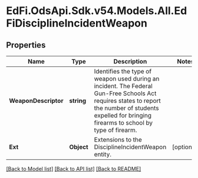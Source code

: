 # EdFi.OdsApi.Sdk.v54.Models.All.EdFiDisciplineIncidentWeapon

## Properties

Name | Type | Description | Notes
------------ | ------------- | ------------- | -------------
**WeaponDescriptor** | **string** | Identifies the type of weapon used during an incident. The Federal Gun-Free Schools Act requires states to report the number of students expelled for bringing firearms to school by type of firearm. | 
**Ext** | **Object** | Extensions to the DisciplineIncidentWeapon entity. | [optional] 

[[Back to Model list]](../README.md#documentation-for-models) [[Back to API list]](../README.md#documentation-for-api-endpoints) [[Back to README]](../README.md)

